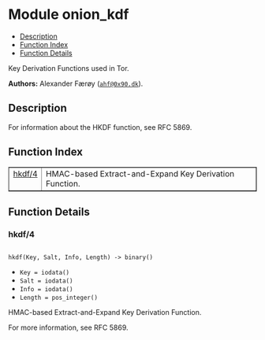 

# Module onion_kdf #
* [Description](#description)
* [Function Index](#index)
* [Function Details](#functions)

Key Derivation Functions used in Tor.

__Authors:__ Alexander Færøy ([`ahf@0x90.dk`](mailto:ahf@0x90.dk)).

<a name="description"></a>

## Description ##
For information about the HKDF function, see RFC 5869.
<a name="index"></a>

## Function Index ##


<table width="100%" border="1" cellspacing="0" cellpadding="2" summary="function index"><tr><td valign="top"><a href="#hkdf-4">hkdf/4</a></td><td>HMAC-based Extract-and-Expand Key Derivation Function.</td></tr></table>


<a name="functions"></a>

## Function Details ##

<a name="hkdf-4"></a>

### hkdf/4 ###

<pre><code>
hkdf(Key, Salt, Info, Length) -&gt; binary()
</code></pre>

<ul class="definitions"><li><code>Key = iodata()</code></li><li><code>Salt = iodata()</code></li><li><code>Info = iodata()</code></li><li><code>Length = pos_integer()</code></li></ul>

HMAC-based Extract-and-Expand Key Derivation Function.

For more information, see RFC 5869.

